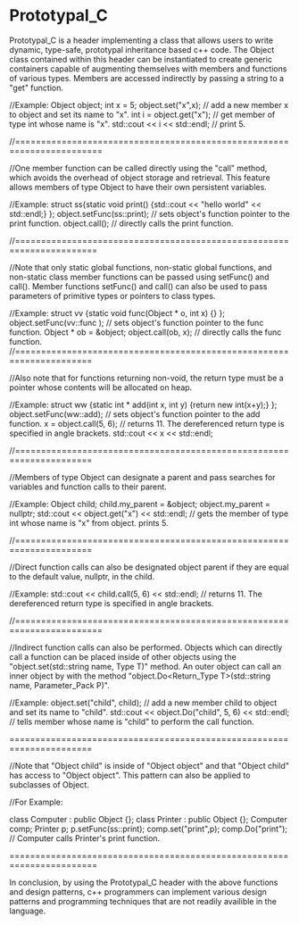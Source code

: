 Prototypal_C
============

 Prototypal_C is a header implementing a class that allows users to write dynamic, type-safe, prototypal inheritance based c++ code. The Object class contained within this header can be instantiated to create generic containers capable of augmenting themselves with members and functions of various types. Members are accessed indirectly by passing a string to a "get" 
 function. 

//Example: 
  Object object;
  int x = 5;
  object.set("x",x);              // add a new member x to object and set its name to "x".
  int i = object.get<int>("x");   // get member of type int whose name is "x".
  std::cout << i << std::endl;    // print 5.

//=======================================================================

//One member function can be called directly using the "call" method, which avoids the overhead of object storage and retrieval. This feature allows members of type Object to have their own persistent variables.

//Example:
  struct ss{static void print() {std::cout << "hello world" << std::endl;} };
  object.setFunc(ss::print);  // sets object's function pointer to the print function.
  object.call();                  // directly calls the print function. 


//======================================================================


//Note that only static global functions, non-static global functions, and non-static class member functions can be passed using setFunc() and call(). Member functions setFunc() and call() can also be used to pass parameters of primitive types or pointers to class types. 

  
  
//Example:
  struct vv {static void func(Object * o, int x) {} };
  object.setFunc(vv::func );    // sets object's function pointer to the func function.
  Object * ob = &object;
  object.call(ob, x);        // directly calls the func function.
//=====================================================================

 
    
//Also note that for functions returning non-void, the return type must be a pointer whose contents will be allocated on heap.

//Example:
  struct ww {static int * add(int x, int y) {return new int(x+y);} };
  object.setFunc(ww::add);      // sets object's function pointer to the add function.
  x = object.call<int>(5, 6);     // returns 11. The dereferenced return type is specified in angle brackets.
  std::cout << x << std::endl;
    
//=====================================================================


//Members of type Object can designate a parent and pass searches for variables and function calls to their parent.

//Example:
  Object child;
  child.my_parent = &object;
  object.my_parent = nullptr;
  std::cout << object.get<int>("x") << std::endl;           // gets the member of type int whose name is "x" from object. prints 5.
  

//=====================================================================

  
//Direct function calls can also be designated object parent if they are equal to the default value, nullptr, in the child.

//Example:
  std::cout << child.call<int>(5, 6) << std::endl;         // returns 11. The dereferenced return type is specified in angle brackets.


//=======================================================================


//Indirect function calls can also be performed. Objects which can directly call a function can be placed inside of other objects using the "object.set(std::string name, Type T)" method. An outer object can call an inner object by with the method "object.Do<Return_Type T>(std::string name, Parameter_Pack P)". 

//Example:
  object.set("child", child);     // add a new member child to object and set its name to "child". 
  std::cout << object.Do<int>("child", 5, 6) << std::endl;  // tells member whose name is "child" to perform the call function. 
  
 
======================================================================

  
  //Note that "Object child" is inside of "Object object" and that "Object child" has access to "Object object". This pattern can also be applied to subclasses of Object. 
  
//For Example:

  class Computer : public Object {};
  class Printer : public Object {};
  Computer comp;
  Printer p;
  p.setFunc(ss::print);
  comp.set("print",p);
  comp.Do("print");               // Computer calls Printer's print function.

  =======================================================================
  
 In conclusion, by using the Prototypal_C header with the above functions and design patterns, c++ programmers can implement various design patterns and programming techniques that are not readily availible in the language. 
